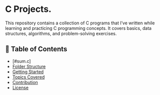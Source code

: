 # C Projects.
This repository contains a collection of C programs that I’ve written while learning and practicing C programming concepts. It covers basics, data structures, algorithms, and problem-solving exercises.


## 📑 Table of Contents  
- [#sum.c]
- [Folder Structure](#folder-structure)  
- [Getting Started](#getting-started)  
- [Topics Covered](#topics-covered)  
- [Contribution](#contribution)  
- [License](#license)  
